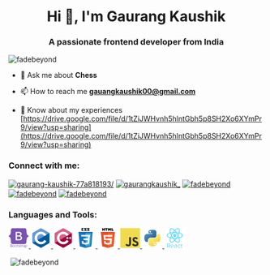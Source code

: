 <h1 align="center">Hi 👋, I'm Gaurang Kaushik</h1>
<h3 align="center">A passionate frontend developer from India</h3>

<p align="left"> <img src="https://komarev.com/ghpvc/?username=fadebeyond&label=Profile%20views&color=0e75b6&style=flat" alt="fadebeyond" /> </p>

- 💬 Ask me about **Chess**

- 📫 How to reach me **gauangkaushik00@gmail.com**

- 📄 Know about my experiences [https://drive.google.com/file/d/1tZiJWHvnh5hlntGbh5p8SH2Xo6XYmPr9/view?usp=sharing](https://drive.google.com/file/d/1tZiJWHvnh5hlntGbh5p8SH2Xo6XYmPr9/view?usp=sharing)

<h3 align="left">Connect with me:</h3>
<p align="left">
<a href="https://linkedin.com/in/gaurang-kaushik-77a818193/" target="blank"><img align="center" src="https://raw.githubusercontent.com/rahuldkjain/github-profile-readme-generator/master/src/images/icons/Social/linked-in-alt.svg" alt="gaurang-kaushik-77a818193/" height="30" width="40" /></a>
<a href="https://instagram.com/gaurangkaushik_" target="blank"><img align="center" src="https://raw.githubusercontent.com/rahuldkjain/github-profile-readme-generator/master/src/images/icons/Social/instagram.svg" alt="gaurangkaushik_" height="30" width="40" /></a>
<a href="https://www.codechef.com/users/fadebeyond" target="blank"><img align="center" src="https://cdn.jsdelivr.net/npm/simple-icons@3.1.0/icons/codechef.svg" alt="fadebeyond" height="30" width="40" /></a>
<a href="https://www.hackerrank.com/fadebeyond" target="blank"><img align="center" src="https://raw.githubusercontent.com/rahuldkjain/github-profile-readme-generator/master/src/images/icons/Social/hackerrank.svg" alt="fadebeyond" height="30" width="40" /></a>
<a href="https://www.leetcode.com/fadebeyond" target="blank"><img align="center" src="https://raw.githubusercontent.com/rahuldkjain/github-profile-readme-generator/master/src/images/icons/Social/leet-code.svg" alt="fadebeyond" height="30" width="40" /></a>
</p>

<h3 align="left">Languages and Tools:</h3>
<p align="left"> <a href="https://getbootstrap.com" target="_blank" rel="noreferrer"> <img src="https://raw.githubusercontent.com/devicons/devicon/master/icons/bootstrap/bootstrap-plain-wordmark.svg" alt="bootstrap" width="40" height="40"/> </a> <a href="https://www.cprogramming.com/" target="_blank" rel="noreferrer"> <img src="https://raw.githubusercontent.com/devicons/devicon/master/icons/c/c-original.svg" alt="c" width="40" height="40"/> </a> <a href="https://www.w3schools.com/cpp/" target="_blank" rel="noreferrer"> <img src="https://raw.githubusercontent.com/devicons/devicon/master/icons/cplusplus/cplusplus-original.svg" alt="cplusplus" width="40" height="40"/> </a> <a href="https://www.w3schools.com/css/" target="_blank" rel="noreferrer"> <img src="https://raw.githubusercontent.com/devicons/devicon/master/icons/css3/css3-original-wordmark.svg" alt="css3" width="40" height="40"/> </a> <a href="https://www.w3.org/html/" target="_blank" rel="noreferrer"> <img src="https://raw.githubusercontent.com/devicons/devicon/master/icons/html5/html5-original-wordmark.svg" alt="html5" width="40" height="40"/> </a> <a href="https://developer.mozilla.org/en-US/docs/Web/JavaScript" target="_blank" rel="noreferrer"> <img src="https://raw.githubusercontent.com/devicons/devicon/master/icons/javascript/javascript-original.svg" alt="javascript" width="40" height="40"/> </a> <a href="https://www.python.org" target="_blank" rel="noreferrer"> <img src="https://raw.githubusercontent.com/devicons/devicon/master/icons/python/python-original.svg" alt="python" width="40" height="40"/> </a> <a href="https://reactjs.org/" target="_blank" rel="noreferrer"> <img src="https://raw.githubusercontent.com/devicons/devicon/master/icons/react/react-original-wordmark.svg" alt="react" width="40" height="40"/> </a> </p>

<p>&nbsp;<img align="center" src="https://github-readme-stats.vercel.app/api?username=fadebeyond&show_icons=true&locale=en" alt="fadebeyond" /></p>
